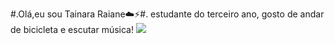#.Olá,eu sou Tainara Raiane:cloud::zap:#.
estudante do terceiro ano,
gosto de andar de bicicleta e escutar música!
![](https://i.pinimg.com/originals/ef/db/c7/efdbc7d1803e1da280f9957c9dd13508.gif)
